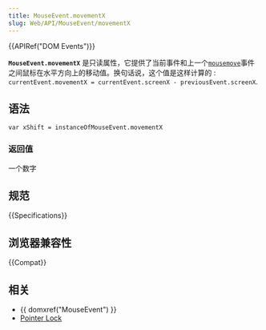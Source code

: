 ```yaml
---
title: MouseEvent.movementX
slug: Web/API/MouseEvent/movementX
---
```


{{APIRef("DOM Events")}}

**`MouseEvent.movementX`** 是只读属性，它提供了当前事件和上一个[`mousemove`](/zh-CN/docs/Web/API/Element/mousemove_event)事件之间鼠标在水平方向上的移动值。换句话说，这个值是这样计算的 : `currentEvent.movementX = currentEvent.screenX - previousEvent.screenX`.

## 语法

```plain
var xShift = instanceOfMouseEvent.movementX
```

### 返回值

一个数字

## 规范

{{Specifications}}

## 浏览器兼容性

{{Compat}}

## 相关

- {{ domxref("MouseEvent") }}
- [Pointer Lock](/zh-CN/docs/WebAPI/Pointer_Lock)
